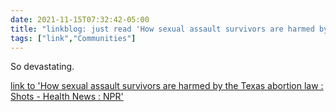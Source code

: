 ```yaml
---
date: 2021-11-15T07:32:42-05:00
title: "linkblog: just read 'How sexual assault survivors are harmed by the Texas abortion law : Shots - Health News : NPR'"
tags: ["link","Communities"]
---
```

So devastating.
 
[link to 'How sexual assault survivors are harmed by the Texas abortion law : Shots - Health News : NPR'](https://www.npr.org/sections/health-shots/2021/11/15/1054710917/texas-abortion-law-harm-sexual-assault-survivors)
